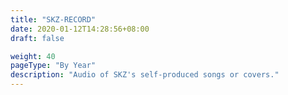 ```yaml
---
title: "SKZ-RECORD"
date: 2020-01-12T14:28:56+08:00
draft: false

weight: 40
pageType: "By Year"
description: "Audio of SKZ's self-produced songs or covers."
---
```

